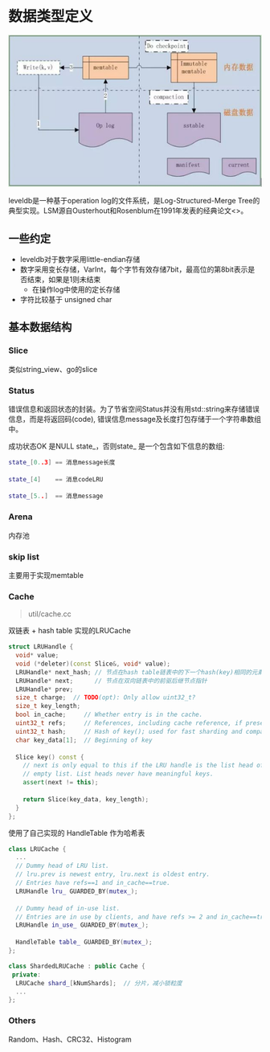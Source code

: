 # 数据类型定义

![leveldb 基本框架](https://raw.githubusercontent.com/TDAkory/ImageResources/main/img/leveldb.png)

leveldb是一种基于operation log的文件系统，是Log-Structured-Merge Tree的典型实现。LSM源自Ousterhout和Rosenblum在1991年发表的经典论文<<The Design and Implementation of a Log-Structured File System >>。
## 一些约定

* leveldb对于数字采用little-endian存储
* 数字采用变长存储，VarInt，每个字节有效存储7bit，最高位的第8bit表示是否结束，如果是1则未结束
  * 在操作log中使用的定长存储
* 字符比较基于 unsigned char

## 基本数据结构

### Slice

类似string_view、go的slice

### Status

错误信息和返回状态的封装。为了节省空间Status并没有用std::string来存储错误信息，而是将返回码(code), 错误信息message及长度打包存储于一个字符串数组中。

成功状态OK 是NULL state_，否则state_ 是一个包含如下信息的数组:

```cpp
state_[0..3] == 消息message长度 

state_[4]    == 消息codeLRU

state_[5..]  == 消息message 
```

### Arena

内存池

### skip list

主要用于实现memtable

### Cache

> util/cache.cc

双链表 + hash table 实现的LRUCache

```cpp
struct LRUHandle {
  void* value;
  void (*deleter)(const Slice&, void* value);
  LRUHandle* next_hash; // 节点在hash table链表中的下一个hash(key)相同的元素
  LRUHandle* next;      // 节点在双向链表中的前驱后继节点指针
  LRUHandle* prev;
  size_t charge;  // TODO(opt): Only allow uint32_t?
  size_t key_length;
  bool in_cache;     // Whether entry is in the cache.
  uint32_t refs;     // References, including cache reference, if present.
  uint32_t hash;     // Hash of key(); used for fast sharding and comparisons
  char key_data[1];  // Beginning of key

  Slice key() const {
    // next is only equal to this if the LRU handle is the list head of an
    // empty list. List heads never have meaningful keys.
    assert(next != this);

    return Slice(key_data, key_length);
  }
};
```

使用了自己实现的 HandleTable 作为哈希表

```cpp
class LRUCache {
  ...
  // Dummy head of LRU list.
  // lru.prev is newest entry, lru.next is oldest entry.
  // Entries have refs==1 and in_cache==true.
  LRUHandle lru_ GUARDED_BY(mutex_);

  // Dummy head of in-use list.
  // Entries are in use by clients, and have refs >= 2 and in_cache==true.
  LRUHandle in_use_ GUARDED_BY(mutex_);

  HandleTable table_ GUARDED_BY(mutex_);
};
```

```cpp
class ShardedLRUCache : public Cache {
 private:
  LRUCache shard_[kNumShards];  // 分片，减小锁粒度
  ...
};
```

### Others

Random、Hash、CRC32、Histogram
